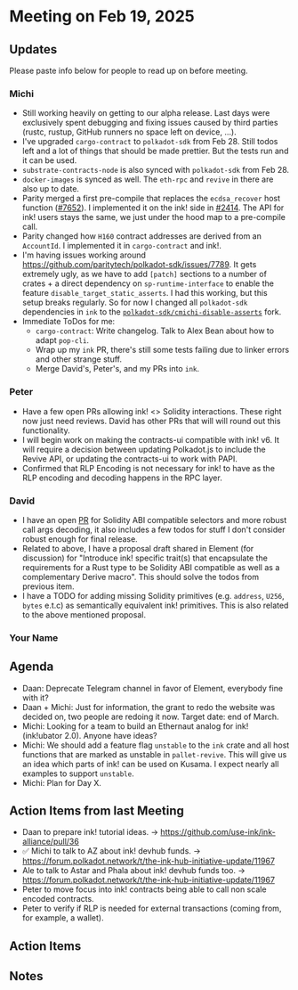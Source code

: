 # Meeting on Feb 19, 2025

## Updates

Please paste info below for people to read up on before meeting.

### Michi
- Still working heavily on getting to our alpha release. Last days were exclusively spent debugging and fixing issues caused by third parties (rustc, rustup, GitHub runners no space left on device, …).
- I've upgraded `cargo-contract` to `polkadot-sdk` from Feb 28. Still todos left and a lot of things that should be made prettier. But the tests run and it can be used.
- `substrate-contracts-node` is also synced with `polkadot-sdk` from Feb 28.
- `docker-images` is synced as well. The `eth-rpc` and `revive` in there are also up to date.
- Parity merged a first pre-compile that replaces the `ecdsa_recover` host function ([#7652](https://github.com/paritytech/polkadot-sdk/pull/7652)). I implemented it on the ink! side in [#2414](https://github.com/use-ink/ink/pull/2414). The API for ink! users stays the same, we just under the hood map to a pre-compile call.
- Parity changed how `H160` contract addresses are derived from an `AccountId`. I implemented it in `cargo-contract` and ink!.
- I'm having issues working around https://github.com/paritytech/polkadot-sdk/issues/7789. It gets extremely ugly, as we have to add `[patch]` sections to a number of crates + a direct dependency on `sp-runtime-interface` to enable the feature `disable_target_static_asserts`. I had this working, but this setup breaks regularly. So for now I changed all `polkadot-sdk` dependencies in `ink` to the [`polkadot-sdk/cmichi-disable-asserts`](https://github.com/use-ink/polkadot-sdk/tree/cmichi-disable-asserts) fork.
- Immediate ToDos for me:
  - `cargo-contract`: Write changelog. Talk to Alex Bean about how to adapt `pop-cli`.
  - Wrap up my `ink` PR, there's still some tests failing due to linker errors and other strange stuff.
  - Merge David's, Peter's, and my PRs into `ink`.

### Peter
- Have a few open PRs allowing ink! <> Solidity interactions. These right now just need reviews. David has other PRs that will will round out this functionality.
- I will begin work on making the contracts-ui compatible with ink! v6. It will require a decision between updating Polkadot.js to include the Revive API, or updating the contracts-ui to work with PAPI.
- Confirmed that RLP Encoding is not necessary for ink! to have as the RLP encoding and decoding happens in the RPC layer.

### David
- I have an open [PR](https://github.com/use-ink/ink/pull/2411) for Solidity ABI compatible selectors and more robust call args decoding, it also includes a few todos for stuff I don't consider robust enough for final release.
- Related to above, I have a proposal draft shared in Element (for discussion) for "Introduce ink! specific trait(s) that encapsulate the requirements for a Rust type to be Solidity ABI compatible as well as a complementary Derive macro". This should solve the todos from previous item.
- I have a TODO for adding missing Solidity primitives (e.g. `address`, `U256`, `bytes` e.t.c) as semantically equivalent ink! primitives. This is also related to the above mentioned proposal.

### Your Name

## Agenda
- Daan: Deprecate Telegram channel in favor of Element, everybody fine with it?
- Daan + Michi: Just for information, the grant to redo the website was decided on, two people are redoing it now. Target date: end of March.
- Michi: Looking for a team to build an Ethernaut analog for ink! (ink!ubator 2.0). Anyone have ideas?
- Michi: We should add a feature flag `unstable` to the `ink` crate and all host functions that are marked as unstable in `pallet-revive`. This will give us an idea which parts of ink! can be used on Kusama. I expect nearly all examples to support `unstable`.
- Michi: Plan for Day X.

## Action Items from last Meeting
- Daan to prepare ink! tutorial ideas. -> https://github.com/use-ink/ink-alliance/pull/36
- ✅ Michi to talk to AZ about ink! devhub funds. -> https://forum.polkadot.network/t/the-ink-hub-initiative-update/11967 
- Ale to talk to Astar and Phala about ink! devhub funds too. -> https://forum.polkadot.network/t/the-ink-hub-initiative-update/11967
- Peter to move focus into ink! contracts being able to call non scale encoded contracts.
- Peter to verify if RLP is needed for external transactions (coming from, for example, a wallet).

## Action Items

## Notes
